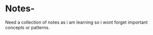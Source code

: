 # Notes-
Need a collection of notes as i am learning so i wont forget important concepts or patterns.
